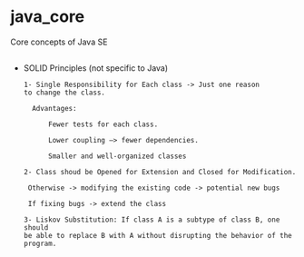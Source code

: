 # java_core

Core concepts of Java SE
##
- SOLID Principles (not specific to Java)

      1- Single Responsibility for Each class -> Just one reason 
      to change the class.

		Advantages:

			Fewer tests for each class.

			Lower coupling –> fewer dependencies.

			Smaller and well-organized classes
		 
      2- Class shoud be Opened for Extension and Closed for Modification.
	
	   Otherwise -> modifying the existing code -> potential new bugs
	   
	   If fixing bugs -> extend the class

      3- Liskov Substitution: If class A is a subtype of class B, one should
      be able to replace B with A without disrupting the behavior of the program.

